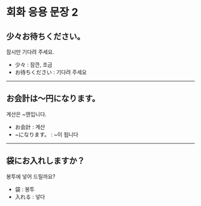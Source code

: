 # 회화 응용 문장 2

## 少々お待ちください。

잠시만 기다려 주세요.

- 少々 : 잠깐, 조금
- お待ちください : 기다려 주세요

---

## お会計は〜円になります。

계산은 ~엔입니다.

- お会計 : 계산
- ~になります。 : ~이 됩니다

---

## 袋にお入れしますか？

봉투에 넣어 드릴까요?

- 袋 : 봉투
- 入れる : 넣다
